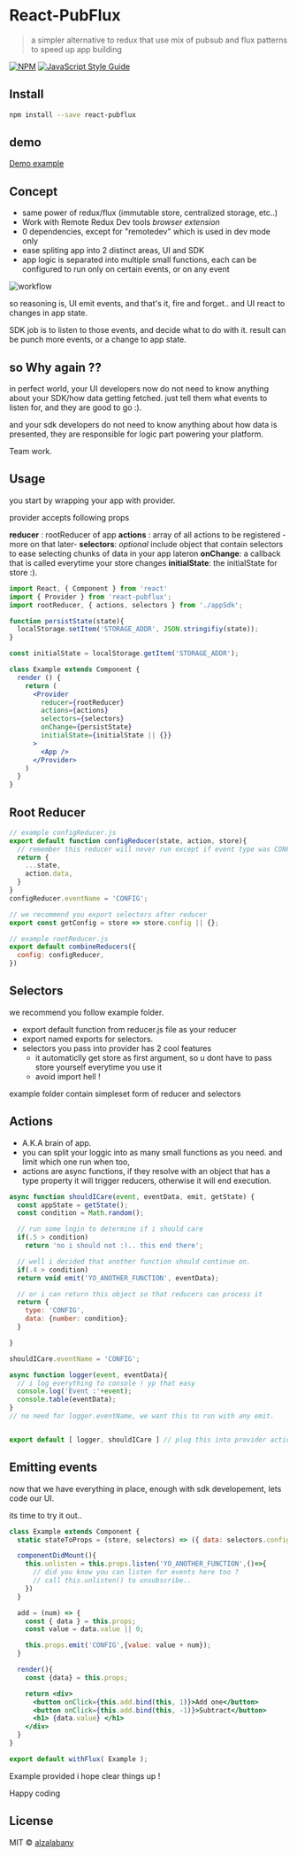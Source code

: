 # React-PubFlux

> a simpler alternative to redux that use mix of pubsub and flux patterns to speed up app building

[![NPM](https://img.shields.io/npm/v/react-pubflux.svg)](https://www.npmjs.com/package/react-pubflux) [![JavaScript Style Guide](https://img.shields.io/badge/code_style-standard-brightgreen.svg)](https://standardjs.com)

## Install

```bash
npm install --save react-pubflux
```

## demo

[Demo example](https://alzalabany.github.io/react-pubflux/)

## Concept

- same power of redux/flux (immutable store, centralized storage, etc..)
- Work with Remote Redux Dev tools *browser extension*
- 0 dependencies, except for "remotedev" which is used in dev mode only
- ease spliting app into 2 distinct areas, UI and SDK
- app logic is separated into multiple small functions, each can be configured to run only on certain events, or on any event

![workflow](./workflow.png)

so reasoning is, UI emit events, and that's it, fire and forget..
and UI react to changes in app state.

SDK job is to listen to those events, and decide what to do with it. result can be punch more events, or a change to app state.

## so Why again ??

in perfect world, your UI developers now do not need to know anything about your SDK/how data getting fetched. just tell them what events to listen for, and they are good to go :).

and your sdk developers do not need to know anything about how data is presented, they are responsible for logic part powering your platform.

Team work.


## Usage

you start by wrapping your app with provider.

provider accepts following props

**reducer** : rootReducer of app
**actions** : array of all actions to be registered -more on that later-
**selectors**: *optional* include object that contain selectors to ease selecting chunks of data in your app lateron
**onChange**: a callback that is called everytime your store changes
**initialState**: the initialState for store :).

```jsx
import React, { Component } from 'react'
import { Provider } from 'react-pubflux';
import rootReducer, { actions, selectors } from './appSdk';

function persistState(state){
  localStorage.setItem('STORAGE_ADDR', JSON.stringifiy(state));
}

const initialState = localStorage.getItem('STORAGE_ADDR');

class Example extends Component {
  render () {
    return (
      <Provider
        reducer={rootReducer}
        actions={actions}
        selectors={selectors}
        onChange={persistState}
        initialState={initialState || {}}
      >
        <App />
      </Provider>
    )
  }
}
```

## Root Reducer

```js
// example configReducer.js
export default function configReducer(state, action, store){
  // remember this reducer will never run except if event type was CONFIG.. so you dont need to check.
  return {
    ...state,
    action.data,
  }
}
configReducer.eventName = 'CONFIG';

// we recommend you export selectors after reducer
export const getConfig = store => store.config || {};

// example rootReducer.js
export default combineReducers({
  config: configReducer,
})
```

## Selectors

we recommend you follow example folder.

- export default function from reducer.js file as your reducer
- export named exports for selectors.
- selectors you pass into provider has 2 cool features
  - it automaticlly get store as first argument, so u dont have to pass store yourself everytime you use it
  - avoid import hell !

example folder contain simpleset form of reducer and selectors

## Actions

- A.K.A brain of app.
- you can split your loggic into as many small functions as you need. and limit which one run when too,
- actions are async functions, if they resolve with an object that has a type property it will trigger reducers, otherwise it will end execution.


```js
async function shouldICare(event, eventData, emit, getState) {
  const appState = getState();
  const condition = Math.random();

  // run some login to determine if i should care
  if(.5 > condition)
    return 'no i should not :).. this end there';

  // well i decided that another function should continue on.
  if(.4 > condition)
  return void emit('YO_ANOTHER_FUNCTION', eventData);

  // or i can return this object so that reducers can process it
  return {
    type: 'CONFIG',
    data: {number: condition};
  }

}

shouldICare.eventName = 'CONFIG';

async function logger(event, eventData){
  // i log everything to console ! yp that easy
  console.log('Event :'+event);
  console.table(eventData);
}
// no need for logger.eventName, we want this to run with any emit.


export default [ logger, shouldICare ] // plug this into provider actions
```

## Emitting events

now that we have everything in place, enough with sdk developement, lets code our UI.

its time to try it out..

```jsx
class Example extends Component {
  static stateToProps = (store, selectors) => ({ data: selectors.config.getConfig(store)}); // selector object we passed to provider is given here to spare you importing hell.

  componentDidMount(){
    this.unlisten = this.props.listen('YO_ANOTHER_FUNCTION',()=>{
      // did you know you can listen for events here too ?
      // call this.unlisten() to unsubscribe..
    })
  }

  add = (num) => {
    const { data } = this.props;
    const value = data.value || 0;

    this.props.emit('CONFIG',{value: value + num});
  }

  render(){
    const {data} = this.props;

    return <div>
      <button onClick={this.add.bind(this, 1)}>Add one</button>
      <button onClick={this.add.bind(this, -1)}>Subtract</button>
      <h1> {data.value} </h1>
    </div>
  }
}

export default withFlux( Example );

```

Example provided i hope clear things up !

Happy coding


## License

MIT © [alzalabany](https://github.com/alzalabany)
